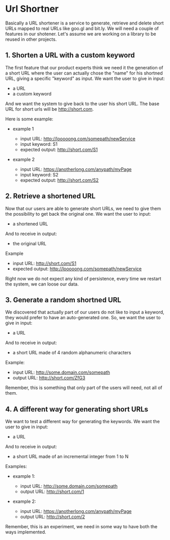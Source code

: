 # Url Shortner

Basically a URL shortener is a service to generate, retrieve and delete short URLs mapped to real URLs like goo.gl and bit.ly.
We will need a couple of features in our shotener.
Let's assume we are working on a library to be reused in other projects.

## 1. Shorten a URL with a custom keyword
The first feature that our product experts think we need it the generation of a short URL where the user can actually chose the "name" for his shortned URL, giving a specific "keyword" as input.
We want the user to give in input:
- a URL
- a custom keyword

And we want the system to give back to the user his short URL.
The base URL for short urls will be http://short.com.

Here is some example:
* example 1
  * input URL: http://looooong.com/somepath/newService
  * input keyword: S1
  * expected output: http://short.com/S1

* example 2
  * input URL: https://anotherlong.com/anypath/myPage
  * input keyword: S2
  * expected output: http://short.com/S2


## 2. Retrieve a shortened URL 
Now that our users are able to generate short URLs, we need to give them the possibility to get back the original one.
We want the user to input:
* a shortened URL

And to receive in output:
* the original URL

Example
* input URL: http://short.com/S1
* expected output: http://looooong.com/somepath/newService

Right now we do not expect any kind of persistence, every time we restart the system, we can loose our data.


## 3. Generate a random shortned URL
We discovered that actually part of our users do not like to input a keyword, they would prefer to have an auto-generated one.
So, we want the user to give in input:
- a URL

And to receive in output:
- a short URL made of 4 random alphanumeric characters

Example:
- input URL: http://some.domain.com/somepath
- output URL: http://short.com/ZfG3

Remember, this is something that only part of the users will need, not all of them.


## 4. A different way for generating short URLs
We want to test a different way for generating the keywords.
We want the user to give in input:
- a URL

And to receive in output:
- a short URL made of an incremental integer from 1 to N

Examples:
- example 1:
  - input URL: http://some.domain.com/somepath
  - output URL: http://short.com/1

- example 2:
  - input URL: https://anotherlong.com/anypath/myPage
  - output URL: http://short.com/2

Remember, this is an experiment, we need in some way to have both the ways implemented.
